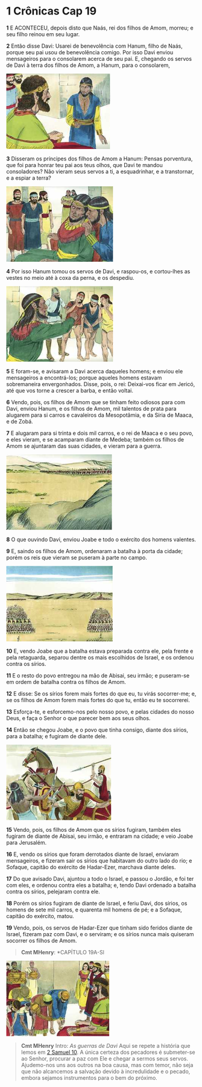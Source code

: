 # 1 Crônicas Cap 19

**1** 	E ACONTECEU, depois disto que Naás, rei dos filhos de Amom, morreu; e seu filho reinou em seu lugar.

**2** 	Então disse Davi: Usarei de benevolência com Hanum, filho de Naás, porque seu pai usou de benevolência comigo. Por isso Davi enviou mensageiros para o consolarem acerca de seu pai. E, chegando os servos de Davi à terra dos filhos de Amom, a Hanum, para o consolarem,

![](../Images/SweetPublishing/10-10-1.jpg) 

**3** 	Disseram os príncipes dos filhos de Amom a Hanum: Pensas porventura, que foi para honrar teu pai aos teus olhos, que Davi te mandou consoladores? Não vieram seus servos a ti, a esquadrinhar, e a transtornar, e a espiar a terra?

![](../Images/SweetPublishing/10-10-2.jpg) 

**4** 	Por isso Hanum tomou os servos de Davi, e raspou-os, e cortou-lhes as vestes no meio até à coxa da perna, e os despediu.

![](../Images/SweetPublishing/10-10-3.jpg) 

**5** 	E foram-se, e avisaram a Davi acerca daqueles homens; e enviou ele mensageiros a encontrá-los; porque aqueles homens estavam sobremaneira envergonhados. Disse, pois, o rei: Deixai-vos ficar em Jericó, até que vos torne a crescer a barba, e então voltai.

**6** 	Vendo, pois, os filhos de Amom que se tinham feito odiosos para com Davi, enviou Hanum, e os filhos de Amom, mil talentos de prata para alugarem para si carros e cavaleiros da Mesopotâmia, e da Síria de Maaca, e de Zobá.

**7** 	E alugaram para si trinta e dois mil carros, e o rei de Maaca e o seu povo, e eles vieram, e se acamparam diante de Medeba; também os filhos de Amom se ajuntaram das suas cidades, e vieram para a guerra.

![](../Images/SweetPublishing/10-10-4.jpg) 

**8** 	O que ouvindo Davi, enviou Joabe e todo o exército dos homens valentes.

**9** 	E, saindo os filhos de Amom, ordenaram a batalha à porta da cidade; porém os reis que vieram se puseram à parte no campo.

![](../Images/SweetPublishing/10-10-5.jpg) 

**10** 	E, vendo Joabe que a batalha estava preparada contra ele, pela frente e pela retaguarda, separou dentre os mais escolhidos de Israel, e os ordenou contra os sírios.

**11** 	E o resto do povo entregou na mão de Abisai, seu irmão; e puseram-se em ordem de batalha contra os filhos de Amom.

**12** 	E disse: Se os sírios forem mais fortes do que eu, tu virás socorrer-me; e, se os filhos de Amom forem mais fortes do que tu, então eu te socorrerei.

**13** 	Esforça-te, e esforcemo-nos pelo nosso povo, e pelas cidades do nosso Deus, e faça o Senhor o que parecer bem aos seus olhos.

**14** 	Então se chegou Joabe, e o povo que tinha consigo, diante dos sírios, para a batalha; e fugiram de diante dele.

![](../Images/SweetPublishing/10-10-6.jpg) 

**15** 	Vendo, pois, os filhos de Amom que os sírios fugiram, também eles fugiram de diante de Abisai, seu irmão, e entraram na cidade; e veio Joabe para Jerusalém.

**16** 	E, vendo os sírios que foram derrotados diante de Israel, enviaram mensageiros, e fizeram sair os sírios que habitavam do outro lado do rio; e Sofaque, capitão do exército de Hadar-Ezer, marchava diante deles.

**17** 	Do que avisado Davi, ajuntou a todo o Israel, e passou o Jordão, e foi ter com eles, e ordenou contra eles a batalha; e, tendo Davi ordenado a batalha contra os sírios, pelejaram contra ele.

**18** 	Porém os sírios fugiram de diante de Israel, e feriu Davi, dos sírios, os homens de sete mil carros, e quarenta mil homens de pé; e a Sofaque, capitão do exército, matou.

**19** 	Vendo, pois, os servos de Hadar-Ezer que tinham sido feridos diante de Israel, fizeram paz com Davi, e o serviram; e os sírios nunca mais quiseram socorrer os filhos de Amom.

> **Cmt MHenry**: *CAPÍTULO 19A-Sl

![](../Images/SweetPublishing/10-10-7.jpg) 


> **Cmt MHenry** Intro: *As guerras de Davi* Aqui se repete a história que lemos em [2 Samuel 10](../10A-2Sm/10.md#0). A única certeza dos pecadores é submeter-se ao Senhor, procurar a paz com Ele e chegar a sermos seus servos. Ajudemo-nos uns aos outros na boa causa, mas com temor, não seja que não alcancemos a salvação devido à incredulidade e o pecado, embora sejamos instrumentos para o bem do próximo.
